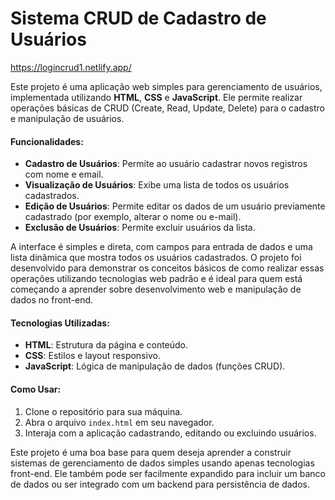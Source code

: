 
# Sistema CRUD de Cadastro de Usuários


https://logincrud1.netlify.app/

Este projeto é uma aplicação web simples para gerenciamento de usuários, implementada utilizando **HTML**, **CSS** e **JavaScript**. Ele permite realizar operações básicas de CRUD (Create, Read, Update, Delete) para o cadastro e manipulação de usuários.  

#### Funcionalidades:
- **Cadastro de Usuários**: Permite ao usuário cadastrar novos registros com nome e email.
- **Visualização de Usuários**: Exibe uma lista de todos os usuários cadastrados.
- **Edição de Usuários**: Permite editar os dados de um usuário previamente cadastrado (por exemplo, alterar o nome ou e-mail).
- **Exclusão de Usuários**: Permite excluir usuários da lista.

A interface é simples e direta, com campos para entrada de dados e uma lista dinâmica que mostra todos os usuários cadastrados. O projeto foi desenvolvido para demonstrar os conceitos básicos de como realizar essas operações utilizando tecnologias web padrão e é ideal para quem está começando a aprender sobre desenvolvimento web e manipulação de dados no front-end.

#### Tecnologias Utilizadas:
- **HTML**: Estrutura da página e conteúdo.
- **CSS**: Estilos e layout responsivo.
- **JavaScript**: Lógica de manipulação de dados (funções CRUD).

#### Como Usar:
1. Clone o repositório para sua máquina.
2. Abra o arquivo `index.html` em seu navegador.
3. Interaja com a aplicação cadastrando, editando ou excluindo usuários.

Este projeto é uma boa base para quem deseja aprender a construir sistemas de gerenciamento de dados simples usando apenas tecnologias front-end. Ele também pode ser facilmente expandido para incluir um banco de dados ou ser integrado com um backend para persistência de dados.
